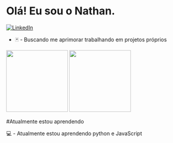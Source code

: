 # Olá! Eu sou o Nathan.
[![LinkedIn](https://img.shields.io/badge/LinkedIn-0077B5?style=for-the-badge&logo=linkedin&logoColor=white
)](https://www.linkedin.com/in/nathan-paravidini/)
*  🃏 - Buscando me aprimorar trabalhando em projetos próprios
<div>
  <img height="165em" src="https://github-readme-stats.vercel.app/api?username=nathanlafere&show_icons=true&theme=dark&include_all_commits=true&&title_color=79FE96&border_color=79FE96&height=300" />
  <img height="165em" src="https://github-readme-stats.vercel.app/api/top-langs/?username=nathanlafere&layout=compact&langs_count=10&theme=dark&title_color=79FE96&border_color=79FE96" />
</div>

#Atualmente estou aprendendo
<div>
 💻 - Atualmente estou aprendendo python e JavaScript
</div>

 
